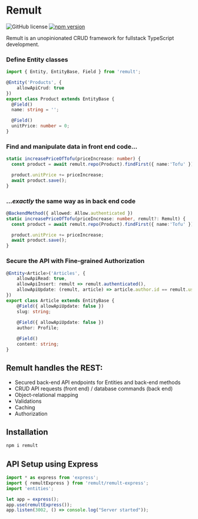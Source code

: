 # Remult
![GitHub license](https://img.shields.io/badge/license-MIT-blue.svg) [![npm version](https://badge.fury.io/js/remult.svg)](https://badge.fury.io/js/remult)

Remult is an unopinionated CRUD framework for fullstack TypeScript development.

### Define Entity classes
```ts
import { Entity, EntityBase, Field } from 'remult';

@Entity('Products', {
    allowApiCrud: true
})
export class Product extends EntityBase {
  @Field()
  name: string = '';

  @Field()
  unitPrice: number = 0;
}
```
### Find and manipulate data in front end code...
```ts
static increasePriceOfTofu(priceIncrease: number) {
  const product = await remult.repo(Product).findFirst({ name:'Tofu' });

  product.unitPrice += priceIncrease;
  await product.save();
}
```
### ...*exactly* the same way as in back end code
```ts
@BackendMethod({ allowed: Allow.authenticated })
static increasePriceOfTofu(priceIncrease: number, remult?: Remult) {
  const product = await remult.repo(Product).findFirst({ name:'Tofu' });

  product.unitPrice += priceIncrease;
  await product.save();
}
```

### Secure the API with Fine-grained Authorization
```ts
@Entity<Article>('Articles', {
    allowApiRead: true,
    allowApiInsert: remult => remult.authenticated(),
    allowApiUpdate: (remult, article) => article.author.id == remult.user.id
})
export class Article extends EntityBase {
    @Field({ allowApiUpdate: false })
    slug: string;
    
    @Field({ allowApiUpdate: false })
    author: Profile;

    @Field()
    content: string;
}
```

## Remult handles the REST:
* Secured back-end API endpoints for Entities and back-end methods
* CRUD API requests (front end) / database commands (back end)
* Object-relational mapping
* Validations
* Caching
* Authorization

## Installation
```sh
npm i remult
```

## API Setup using Express
```ts
import * as express from 'express';
import { remultExpress } from 'remult/remult-express';
import 'entities';

let app = express();
app.use(remultExpress());
app.listen(3002, () => console.log("Server started"));
```